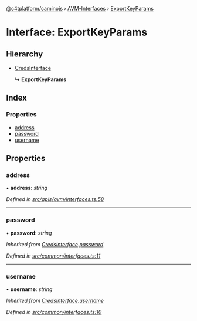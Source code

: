 [@c4tplatform/caminojs](../README.md) › [AVM-Interfaces](../modules/avm_interfaces.md) › [ExportKeyParams](avm_interfaces.exportkeyparams.md)

# Interface: ExportKeyParams

## Hierarchy

* [CredsInterface](common_interfaces.credsinterface.md)

  ↳ **ExportKeyParams**

## Index

### Properties

* [address](avm_interfaces.exportkeyparams.md#address)
* [password](avm_interfaces.exportkeyparams.md#password)
* [username](avm_interfaces.exportkeyparams.md#username)

## Properties

###  address

• **address**: *string*

*Defined in [src/apis/avm/interfaces.ts:58](https://github.com/chain4travel/caminojs/blob/8077d740/src/apis/avm/interfaces.ts#L58)*

___

###  password

• **password**: *string*

*Inherited from [CredsInterface](common_interfaces.credsinterface.md).[password](common_interfaces.credsinterface.md#password)*

*Defined in [src/common/interfaces.ts:11](https://github.com/chain4travel/caminojs/blob/8077d740/src/common/interfaces.ts#L11)*

___

###  username

• **username**: *string*

*Inherited from [CredsInterface](common_interfaces.credsinterface.md).[username](common_interfaces.credsinterface.md#username)*

*Defined in [src/common/interfaces.ts:10](https://github.com/chain4travel/caminojs/blob/8077d740/src/common/interfaces.ts#L10)*
